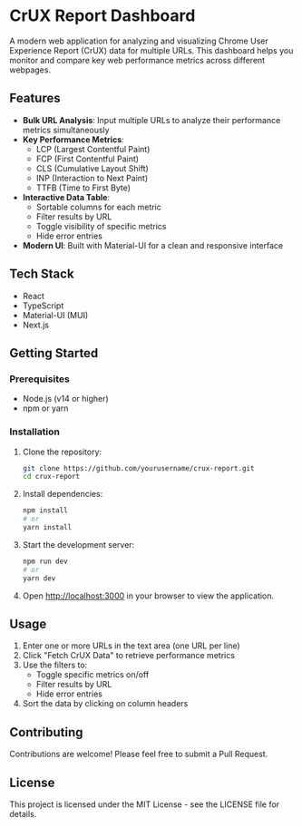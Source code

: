 # CrUX Report Dashboard

A modern web application for analyzing and visualizing Chrome User Experience Report (CrUX) data for multiple URLs. This dashboard helps you monitor and compare key web performance metrics across different webpages.

## Features

- **Bulk URL Analysis**: Input multiple URLs to analyze their performance metrics simultaneously
- **Key Performance Metrics**:
  - LCP (Largest Contentful Paint)
  - FCP (First Contentful Paint)
  - CLS (Cumulative Layout Shift)
  - INP (Interaction to Next Paint)
  - TTFB (Time to First Byte)
- **Interactive Data Table**:
  - Sortable columns for each metric
  - Filter results by URL
  - Toggle visibility of specific metrics
  - Hide error entries
- **Modern UI**: Built with Material-UI for a clean and responsive interface

## Tech Stack

- React
- TypeScript
- Material-UI (MUI)
- Next.js

## Getting Started

### Prerequisites

- Node.js (v14 or higher)
- npm or yarn

### Installation

1. Clone the repository:

   ```bash
   git clone https://github.com/yourusername/crux-report.git
   cd crux-report
   ```

2. Install dependencies:

   ```bash
   npm install
   # or
   yarn install
   ```

3. Start the development server:

   ```bash
   npm run dev
   # or
   yarn dev
   ```

4. Open [http://localhost:3000](http://localhost:3000) in your browser to view the application.

## Usage

1. Enter one or more URLs in the text area (one URL per line)
2. Click "Fetch CrUX Data" to retrieve performance metrics
3. Use the filters to:
   - Toggle specific metrics on/off
   - Filter results by URL
   - Hide error entries
4. Sort the data by clicking on column headers

## Contributing

Contributions are welcome! Please feel free to submit a Pull Request.

## License

This project is licensed under the MIT License - see the LICENSE file for details.

